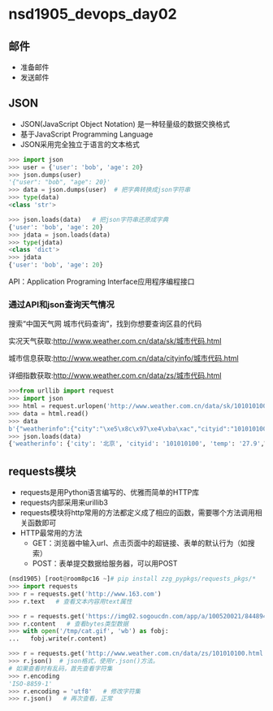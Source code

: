 # nsd1905_devops_day02

## 邮件

- 准备邮件
- 发送邮件

## JSON

- JSON(JavaScript Object Notation) 是一种轻量级的数据交换格式
- 基于JavaScript Programming Language
- JSON采用完全独立于语言的文本格式

```python
>>> import json
>>> user = {'user': 'bob', 'age': 20}
>>> json.dumps(user)
'{"user": "bob", "age": 20}'
>>> data = json.dumps(user)  # 把字典转换成json字符串
>>> type(data)
<class 'str'>

>>> json.loads(data)   # 把json字符串还原成字典
{'user': 'bob', 'age': 20}
>>> jdata = json.loads(data)
>>> type(jdata)
<class 'dict'>
>>> jdata
{'user': 'bob', 'age': 20}
```

API：Application Programing Interface应用程序编程接口

### 通过API和json查询天气情况

搜索“中国天气网 城市代码查询”，找到你想要查询区县的代码

实况天气获取:http://www.weather.com.cn/data/sk/城市代码.html

城市信息获取:http://www.weather.com.cn/data/cityinfo/城市代码.html

详细指数获取:http://www.weather.com.cn/data/zs/城市代码.html

```python
>>>from urllib import request
>>> import json
>>> html = request.urlopen('http://www.weather.com.cn/data/sk/101010100.html')
>>> data = html.read()
>>> data
b'{"weatherinfo":{"city":"\xe5\x8c\x97\xe4\xba\xac","cityid":"101010100","temp":"27.9","WD":"\xe5\x8d\x97\xe9\xa3\x8e","WS":"\xe5\xb0\x8f\xe4\xba\x8e3\xe7\xba\xa7","SD":"28%","AP":"1002hPa","njd":"\xe6\x9a\x82\xe6\x97\xa0\xe5\xae\x9e\xe5\x86\xb5","WSE":"<3","time":"17:55","sm":"2.1","isRadar":"1","Radar":"JC_RADAR_AZ9010_JB"}}'
>>> json.loads(data)
{'weatherinfo': {'city': '北京', 'cityid': '101010100', 'temp': '27.9',WD': '南风', 'WS': '小于3级', 'SD': '28%', 'AP': '1002hPa', 'njd': '暂无WSE': '<3', 'time': '17:55', 'sm': '2.1', 'isRadar': '1', 'Radar': 'JC_RADAR_AZ9010_JB'}}
```

## requests模块

- requests是用Python语言编写的、优雅而简单的HTTP库
- requests内部采用来urillib3
- requests模块将http常用的方法都定义成了相应的函数，需要哪个方法调用相关函数即可
- HTTP最常用的方法
  - GET：浏览器中输入url、点击页面中的超链接、表单的默认行为（如搜索）
  - POST：表单提交数据给服务器，可以用POST

```python
(nsd1905) [root@room8pc16 ~]# pip install zzg_pypkgs/requests_pkgs/*
>>> import requests
>>> r = requests.get('http://www.163.com')
>>> r.text   # 查看文本内容用text属性

>>> r = requests.get('https://img02.sogoucdn.com/app/a/100520021/8448941d79bb0542d65d3c8ca3f62bc0')
>>> r.content   # 查看bytes类型数据
>>> with open('/tmp/cat.gif', 'wb') as fobj:
...   fobj.write(r.content)

>>> r = requests.get('http://www.weather.com.cn/data/zs/101010100.html')
>>> r.json()  # json格式，使用r.json()方法。
# 如果查看时有乱码，首先查看字符集
>>> r.encoding
'ISO-8859-1'
>>> r.encoding = 'utf8'   # 修改字符集
>>> r.json()   # 再次查看，正常


```





